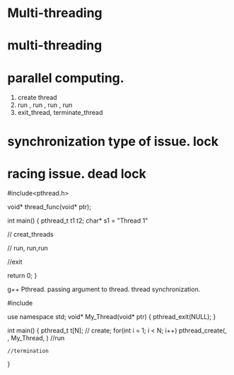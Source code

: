# Multi-threading
# multi-threading
# parallel computing.

1. create  thread
2. run , run , run , run
3. exit_thread, terminate_thread

# synchronization type of issue. lock
# racing issue. dead lock

#include<pthread.h>

void* thread_func(void* ptr);

int main()
{
  pthread_t t1 t2;
  char* s1 = "Thread 1"

  // creat_threads
  
  
  
  // run, run,run
  
  
  
  //exit


  return 0;
}



g++ Pthread.
passing argument to thread.
thread synchronization.

#include<iostream>
  
  use namespace std;
  void* My_Thread(void* ptr)
  {
      pthread_exit(NULL);
  }

int main()
{
    pthread_t t[N];
    // create;
    for(int i = 1; i < N; i++)
    pthread_create(, , My_Thread, )
    //run
    
    //termination


}

